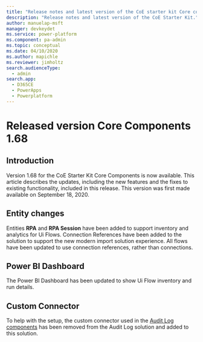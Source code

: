```yaml
---
title: "Release notes and latest version of the CoE starter kit Core components 1.68 | MicrosoftDocs"
description: "Release notes and latest version of the CoE Starter Kit."
author: manuelap-msft
manager: devkeydet
ms.service: power-platform
ms.component: pa-admin
ms.topic: conceptual
ms.date: 04/10/2020
ms.author: mapichle
ms.reviewer: jimholtz
search.audienceType: 
  - admin
search.app: 
  - D365CE
  - PowerApps
  - Powerplatform
---
```


# Released version Core Components 1.68

## Introduction

Version 1.68 for the CoE Starter Kit Core Components is now available. This article describes the updates, including the new features and the fixes to existing functionality, included in this release. This version was first made available on September 18, 2020.

## Entity changes

Entities **RPA** and **RPA Session** have been added to support inventory and analytics for Ui Flows.
Connection References have been added to the solution to support the new modern import solution experience. All flows have been updated to use connection references, rather than connections.

## Power BI Dashboard

The Power BI Dashboard has been updated to show Ui Flow inventory and run details.

## Custom Connector

To help with the setup, the custom connector used in the [Audit Log components](../collect-audit-data.md) has been removed from the Audit Log solution and added to this solution.
